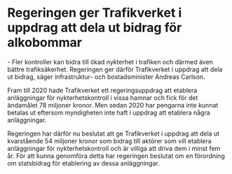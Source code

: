 # Regeringen ger Trafikverket i uppdrag att dela ut bidrag för alkobommar

\- Fler kontroller kan bidra till ökad nykterhet i trafiken och därmed även bättre trafiksäkerhet. Regeringen ger därför Trafikverket i uppdrag att dela ut bidrag, säger infrastruktur\- och bostadsminister Andreas Carlson.

Fram till 2020 hade Trafikverket ett regeringsuppdrag att etablera anläggningar för nykterhetskontroll i vissa hamnar och fick för det ändamålet 78 miljoner kronor. Men sedan 2020 har pengarna inte kunnat betalas ut eftersom myndigheten inte haft i uppdrag att etablera några anläggningar.

Regeringen har därför nu beslutat att ge Trafikverket i uppdrag att dela ut kvarstående 54 miljoner kronor som bidrag till aktörer som vill etablera anläggningar för nykterhetskontroll och är villiga att driva dem i minst fem år. För att kunna genomföra detta har regeringen beslutat om en förordning om statsbidrag för etablering av dessa anläggningar.
